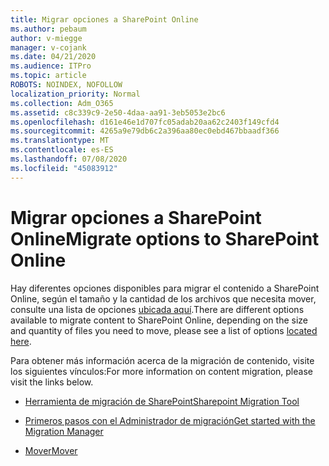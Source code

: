 ```yaml
---
title: Migrar opciones a SharePoint Online
ms.author: pebaum
author: v-miegge
manager: v-cojank
ms.date: 04/21/2020
ms.audience: ITPro
ms.topic: article
ROBOTS: NOINDEX, NOFOLLOW
localization_priority: Normal
ms.collection: Adm_O365
ms.assetid: c8c339c9-2e50-4daa-aa91-3eb5053e2bc6
ms.openlocfilehash: d161e46e1d707fc05adab20aa62c2403f149cfd4
ms.sourcegitcommit: 4265a9e79db6c2a396aa80ec0ebd467bbaadf366
ms.translationtype: MT
ms.contentlocale: es-ES
ms.lasthandoff: 07/08/2020
ms.locfileid: "45083912"
---
```

# <a name="migrate-options-to-sharepoint-online"></a><span data-ttu-id="637ef-102">Migrar opciones a SharePoint Online</span><span class="sxs-lookup"><span data-stu-id="637ef-102">Migrate options to SharePoint Online</span></span>

<span data-ttu-id="637ef-103">Hay diferentes opciones disponibles para migrar el contenido a SharePoint Online, según el tamaño y la cantidad de los archivos que necesita mover, consulte una lista de opciones [ubicada aquí](https://docs.microsoft.com/sharepointmigration/migrate-to-sharepoint-online).</span><span class="sxs-lookup"><span data-stu-id="637ef-103">There are different options available to migrate content to SharePoint Online, depending on the size and quantity of files you need to move, please see a list of options [located here](https://docs.microsoft.com/sharepointmigration/migrate-to-sharepoint-online).</span></span>

<span data-ttu-id="637ef-104">Para obtener más información acerca de la migración de contenido, visite los siguientes vínculos:</span><span class="sxs-lookup"><span data-stu-id="637ef-104">For more information on content migration, please visit the links below.</span></span>

- [<span data-ttu-id="637ef-105">Herramienta de migración de SharePoint</span><span class="sxs-lookup"><span data-stu-id="637ef-105">Sharepoint Migration Tool</span></span>](https://docs.microsoft.com/sharepointmigration/introducing-the-sharepoint-migration-tool)

- [<span data-ttu-id="637ef-106">Primeros pasos con el Administrador de migración</span><span class="sxs-lookup"><span data-stu-id="637ef-106">Get started with the Migration Manager</span></span>](https://docs.microsoft.com/sharepointmigration/mm-get-started)

- [<span data-ttu-id="637ef-107">Mover</span><span class="sxs-lookup"><span data-stu-id="637ef-107">Mover</span></span>](https://docs.microsoft.com/sharepointmigration/mover-plan-migration)
